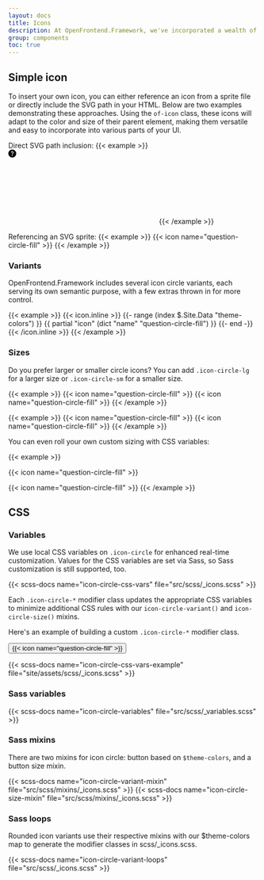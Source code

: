 ```yaml
---
layout: docs
title: Icons
description: At OpenFrontend.Framework, we've incorporated a wealth of useful icons that we use in our components. Discover more by reading our article.
group: components
toc: true
---
```


## Simple icon

To insert your own icon, you can either reference an icon from a sprite file or directly include the SVG path in your HTML. Below are two examples demonstrating these approaches.
Using the `of-icon` class, these icons will adapt to the color and size of their parent element, making them versatile and easy to incorporate into various parts of your UI.

Direct SVG path inclusion:
{{< example >}}
<svg xmlns="http://www.w3.org/2000/svg" class="of-icon">
<path d="M16 8A8 8 0 1 1 0 8a8 8 0 0 1 16 0M5.496 6.033h.825c.138 0 .248-.113.266-.25.09-.656.54-1.134 1.342-1.134.686 0 1.314.343 1.314 1.168 0 .635-.374.927-.965 1.371-.673.489-1.206 1.06-1.168 1.987l.003.217a.25.25 0 0 0 .25.246h.811a.25.25 0 0 0 .25-.25v-.105c0-.718.273-.927 1.01-1.486.609-.463 1.244-.977 1.244-2.056 0-1.511-1.276-2.241-2.673-2.241-1.267 0-2.655.59-2.75 2.286a.237.237 0 0 0 .241.247m2.325 6.443c.61 0 1.029-.394 1.029-.927 0-.552-.42-.94-1.029-.94-.584 0-1.009.388-1.009.94 0 .533.425.927 1.01.927z"/>
</svg>
{{< /example >}}

Referencing an SVG sprite:
{{< example >}}
{{< icon name="question-circle-fill" >}}
{{< /example >}}

### Variants

OpenFrontend.Framework includes several icon circle variants, each serving its own semantic purpose, with a few extras thrown in for more control.

{{< example >}}
{{< icon.inline >}}
{{- range (index $.Site.Data "theme-colors") }}
<span class="icon-circle icon-circle-{{ .name }}">{{ partial "icon" (dict "name" "question-circle-fill") }}</span>
{{- end -}}
{{< /icon.inline >}}
{{< /example >}}

### Sizes

Do you prefer larger or smaller circle icons? You can add `.icon-circle-lg` for a larger size or `.icon-circle-sm` for a smaller size.

{{< example >}}
<span class="icon-circle icon-circle-primary icon-circle-lg">{{< icon name="question-circle-fill" >}}</span>
<span class="icon-circle icon-circle-secondary icon-circle-lg">{{< icon name="question-circle-fill" >}}</span>
{{< /example >}}

{{< example >}}
<span class="icon-circle icon-circle-primary icon-circle-sm">{{< icon name="question-circle-fill" >}}</span>
<span class="icon-circle icon-circle-secondary icon-circle-sm">{{< icon name="question-circle-fill" >}}</span>
{{< /example >}}

You can even roll your own custom sizing with CSS variables:

{{< example >}}

<span class="icon-circle icon-circle-primary"
style="--bs-icon-circle-padding: 0.25rem; --bs-icon-circle-font-size: 1.5rem;">
{{< icon name="question-circle-fill" >}}
</span>

<span class="icon-circle icon-circle-primary"
style="--bs-icon-circle-padding: 1rem; --bs-icon-circle-font-size: 1.5rem;">
{{< icon name="question-circle-fill" >}}
</span>
{{< /example >}}

## CSS

### Variables

We use local CSS variables on `.icon-circle` for enhanced real-time customization. Values for the CSS variables are set via Sass, so Sass customization is still supported, too.

{{< scss-docs name="icon-circle-css-vars" file="src/scss/_icons.scss" >}}

Each `.icon-circle-*` modifier class updates the appropriate CSS variables to minimize additional CSS rules with our `icon-circle-variant()` and `icon-circle-size()` mixins.

Here's an example of building a custom `.icon-circle-*` modifier class.

<div class="bd-example">
  <button type="button" class="icon-circle icon-circle-bd-primary">{{< icon name="question-circle-fill" >}}</button>
</div>

{{< scss-docs name="icon-circle-css-vars-example" file="site/assets/scss/_icons.scss" >}}

### Sass variables

{{< scss-docs name="icon-circle-variables" file="src/scss/_variables.scss" >}}

### Sass mixins

There are two mixins for icon circle: button based on `$theme-colors`, and a button size mixin.

{{< scss-docs name="icon-circle-variant-mixin" file="src/scss/mixins/_icons.scss" >}}
{{< scss-docs name="icon-circle-size-mixin" file="src/scss/mixins/_icons.scss" >}}

### Sass loops

Rounded icon variants use their respective mixins with our $theme-colors map to generate the modifier classes in scss/_icons.scss.

{{< scss-docs name="icon-circle-variant-loops" file="src/scss/_icons.scss" >}}

